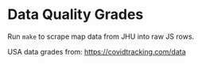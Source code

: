 # Data Quality Grades

Run `make` to scrape map data from JHU into raw JS rows.

USA data grades from: https://covidtracking.com/data
